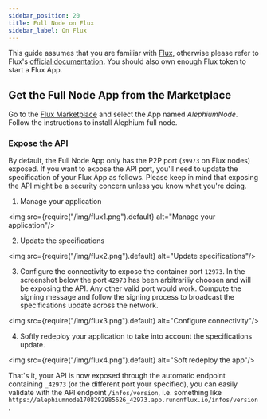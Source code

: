 ```yaml
---
sidebar_position: 20
title: Full Node on Flux
sidebar_label: On Flux
---
```



This guide assumes that you are familiar with
[Flux](https://runonflux.io/), otherwise please refer to Flux's
[official documentation](https://wiki.runonflux.io/wiki). You should
also own enough Flux token to start a Flux App.

## Get the Full Node App from the Marketplace

Go to the [Flux
Marketplace](https://home.runonflux.io/apps/marketplace?q=alephium)
and select the App named *AlephiumNode*. Follow the instructions to
install Alephium full node.

### Expose the API

By default, the Full Node App only has the P2P port (`39973` on Flux nodes) exposed. If you want to expose the API port, you'll need to update the specification of your Flux App as follows. Please keep in mind that exposing the API might be a security concern unless you know what you're doing.

1. Manage your application

<img src={require("/img/flux1.png").default} alt="Manage your application"/>

2. Update the specifications

<img src={require("/img/flux2.png").default} alt="Update specifications"/>

3. Configure the connectivity to expose the container port `12973`. In the screenshot below the port `42973` has been arbitrariliy choosen and will be exposing the API. Any other valid port would work. Compute the signing message and follow the signing process to broadcast the specifications update across the network.

<img src={require("/img/flux3.png").default} alt="Configure connectivity"/>

4. Softly redeploy your application to take into account the specifications update.

<img src={require("/img/flux4.png").default} alt="Soft redeploy the app"/>

That's it, your API is now exposed through the automatic endpoint containing `_42973` (or the different port your specified), you can easily validate with the API endpoint `/infos/version`, i.e. something like `https://alephiumnode1708292985626_42973.app.runonflux.io/infos/version`.
